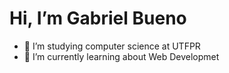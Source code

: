 # Hi, I’m Gabriel Bueno

- 👀 I’m studying computer science at UTFPR
- 🌱 I’m currently learning about Web Developmet


<!---
Gabriel-Bueno32/Gabriel-Bueno32 is a ✨ special ✨ repository because its `README.md` (this file) appears on your GitHub profile.
You can click the Preview link to take a look at your changes.
--->
